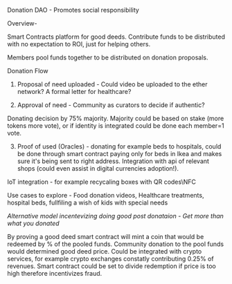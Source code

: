 Donation DAO - Promotes social responsibility

Overview-

Smart Contracts platform for good deeds. Contribute funds to be distributed with no expectation to ROI, just for helping others.

Members pool funds together to be distributed on donation proposals. 

Donation Flow 

1. Proposal of need uploaded - Could video be uploaded to the ether network? A formal letter for healthcare?  

2. Approval of need - Community as curators to decide if authentic? 

Donating decision by 75% majority. Majority could be based on stake (more tokens more vote), or if identity is integrated could be done each member=1 vote.

3. Proof of used (Oracles) - donating for example beds to hospitals, could be done through smart contract paying only for beds in Ikea and makes sure it's being sent to right address. Integration with api of relevant shops (could even assist in digital currencies adoption!). 

IoT integration - for example recycaling boxes with QR codes\NFC 

Use cases to explore - Food donation videos, Healthcare treatments, hospital beds, fullfiling a wish of kids with special needs

*Alternative model incentevizing doing good post donataion  - Get more than what you donated*

By proving a good deed smart contract will mint a coin that would be redeemed by % of the pooled funds. Community donation to the pool funds would determined good deed price. Could be integrated with crypto services, for example crypto exchanges constatly contributing 0.25% of revenues. Smart contract could be set to divide redemption if price is too high therefore incentivizes fraud.






